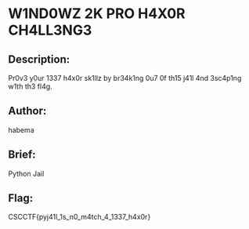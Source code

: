 # W1ND0WZ 2K PRO H4X0R CH4LL3NG3

## Description:
Pr0v3 y0ur 1337 h4x0r sk1llz by br34k1ng 0u7 0f th15 j41l 4nd 3sc4p1ng w1th th3 fl4g.

## Author: 
habema

## Brief: 
Python Jail

## Flag:
CSCCTF{pyj41l_1s_n0_m4tch_4_1337_h4x0r}